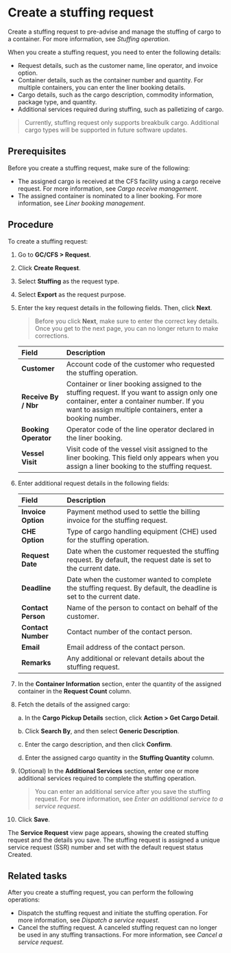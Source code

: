 # Create a stuffing request

Create a stuffing request to pre-advise and manage the stuffing of cargo to a container. For more information, see _Stuffing operation_.

When you create a stuffing request, you need to enter the following details:

* Request details, such as the customer name, line operator, and invoice option.
* Container details, such as the container number and quantity. For multiple containers, you can enter the liner booking details.
* Cargo details, such as the cargo description, commodity information, package type, and quantity.
* Additional services required during stuffing, such as palletizing of cargo.

> Currently, stuffing request only supports breakbulk cargo. Additional cargo types will be supported in future software updates.

## Prerequisites

Before you create a stuffing request, make sure of the following:
* The assigned cargo is received at the CFS facility using a cargo receive request. For more information, see _Cargo receive management_.
* The assigned container is nominated to a liner booking. For more information, see _Liner booking management_.

## Procedure

To create a stuffing request:

1. Go to **GC/CFS > Request**.
1. Click **Create Request**.
1. Select **Stuffing** as the request type.
1. Select **Export** as the request purpose.
1. Enter the key request details in the following fields. Then, click **Next**.

   > Before you click **Next**, make sure to enter the correct key details. Once you get to the next page, you can no longer return to make corrections.

   | Field | Description |
   | :--- | :--- |
   | **Customer** | Account code of the customer who requested the stuffing operation. |
   | **Receive By / Nbr** | Container or liner booking assigned to the stuffing request. If you want to assign only one container, enter a container number. If you want to assign multiple containers, enter a booking number. |
   | **Booking Operator** | Operator code of the line operator declared in the liner booking. |
   | **Vessel Visit** | Visit code of the vessel visit assigned to the liner booking. This field only appears when you assign a liner booking to the stuffing request.|

1. Enter additional request details in the following fields:

   | Field | Description |
   | :--- | :--- |
   | **Invoice Option** | Payment method used to settle the billing invoice for the stuffing request. |
   | **CHE Option** | Type of cargo handling equipment (CHE) used for the stuffing operation. |
   | **Request Date** | Date when the customer requested the stuffing request. By default, the request date is set to the current date. |
   | **Deadline** | Date when the customer wanted to complete the stuffing request. By default, the deadline is set to the current date.|
   | **Contact Person** | Name of the person to contact on behalf of the customer. |
   | **Contact Number** | Contact number of the contact person. |
   | **Email** | Email address of the contact person. |
   | **Remarks** | Any additional or relevant details about the stuffing request.|

1. In the **Container Information** section, enter the quantity of the assigned container in the **Request Count** column.
1. Fetch the details of the assigned cargo:

   a. In the **Cargo Pickup Details** section, click **Action > Get Cargo Detail**.

   b. Click **Search By**, and then select **Generic Description**.

   c. Enter the cargo description, and then click **Confirm**.

   d. Enter the assigned cargo quantity in the **Stuffing Quantity** column.

1. (Optional) In the **Additional Services** section, enter one or more additional services required to complete the stuffing operation.
   > You can enter an additional service after you save the stuffing request. For more information, see _Enter an additional service to a service request_.
1. Click **Save**.

The **Service Request** view page appears, showing the created stuffing request and the details you save. The stuffing request is assigned a unique service request (SSR) number and set with the default request status Created.

## Related tasks

After you create a stuffing request, you can perform the following operations:

* Dispatch the stuffing request and initiate the stuffing operation. For more information, see _Dispatch a service request_. 
* Cancel the stuffing request. A canceled stuffing request can no longer be used in any stuffing transactions. For more information, see _Cancel a service request_.









































































